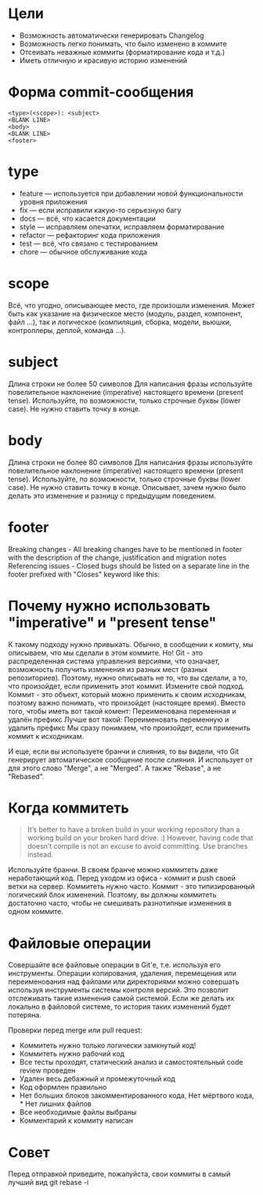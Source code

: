 # Цели

* Возможность автоматически генерировать Changelog
* Возможность легко понимать, что было изменено в коммите
* Отсеивать неважные коммиты (форматирование кода и т.д.)
* Иметь отличную и красивую историю изменений

# Форма commit-сообщения

```
<type>(<scope>): <subject>
<BLANK LINE>
<body>
<BLANK LINE>
<footer>
```

# type

* feature — используется при добавлении новой функциональности уровня приложения
* fix — если исправили какую-то серьезную багу
* docs — всё, что касается документации
* style — исправляем опечатки, исправляем форматирование
* refactor — рефакторинг кода приложения
* test — всё, что связано с тестированием
* chore — обычное обслуживание кода

# scope

Всё, что угодно, описывающее место, где произошли изменения.
Может быть как указание на физическое место (модуль, раздел, компонент, файл ...),
так и логическое (компиляция, сборка, модели, вьюшки, контроллеры, деплой, команда ...).

# subject

Длина строки не более 50 символов
Для написания фразы используйте повелительное наклонение (imperative) настоящего времени (present tense).
Используйте, по возможности, только строчные буквы (lower case).
Не нужно ставить точку в конце.

# body

Длина строки не более 80 символов
Для написания фразы используйте повелительное наклонение (imperative) настоящего времени (present tense).
Используйте, по возможности, только строчные буквы (lower case).
Не нужно ставить точку в конце.
Описывает, зачем нужно было делать это изменение и разницу с предыдущим поведением.

# footer

Breaking changes - All breaking changes have to be mentioned in footer with the description of the change, justification and migration notes
Referencing issues - Closed bugs should be listed on a separate line in the footer prefixed with "Closes" keyword like this:

# Почему нужно использовать "imperative" и "present tense"

К такому подходу нужно привыкать. Обычно, в сообщении к комиту, мы описываем, что мы сделали в этом коммите. Но! Git - это распределенная система управления версиями, что означает, возможность получить изменения из разных мест (разных репозиториев). Поэтому, нужно описывать не то, что вы сделали, а то, что произойдет, если применить этот коммит. Измените свой подход. Коммит - это объект, который можно применить к своим исходникам, поэтому важно понимать, что произойдет (настоящее время).
Вместо того, чтобы иметь вот такой комент:
     Переименована переменная и удалён префикс
Лучше вот такой:
     Переименовать переменную и удалить префикс
Мы сразу понимаем, что произойдет, если применить коммит к исходникам.

И еще, если вы используете бранчи и слияния, то вы видели, что Git генерирует автоматическое сообщение после слияния. И использует от для этого слово "Merge", а не "Merged". А также "Rebase", а не "Rebased".

# Когда коммитеть

> It’s better to have a broken build in your working repository than a working build on your broken hard drive. :)
However, having code that doesn’t compile is not an excuse to avoid committing. Use branches instead.

Используйте бранчи. В своем бранче можно коммитеть даже неработающий код.
Перед уходом из офиса - коммит и push своей ветки на сервер.
Коммитеть нужно часто.
Коммит - это типизированный логический блок изменений.
Поэтому, вы должны коммитеть достаточно часто, чтобы не смешивать разнотипные изменения в одном коммите.

# Файловые операции

Совершайте все файловые операции в Git'е, т.е. используя его инструменты.
Операции копирования, удаления, перемещения или переименования над файлами или директориями можно совершать используя инструменты системы контроля версий. Это позволит отслеживать такие изменения самой системой. Если же делать их локально в файловой системе, то история таких изменений будет потеряна.

Проверки перед merge или pull request:
* Коммитеть нужно только логически замкнутый код!
* Коммитеть нужно рабочий код
* Все тесты проходят, статический анализ и самостоятельный code review проведен
* Удален весь дебажный и промежуточный код
* Код оформлен правильно
* Нет больших блоков закомментированного кода, Нет мёртвого кода, * Нет лишних файлов
* Все необходимые файлы выбраны
* Комментарий к коммиту написан

# Совет

Перед отправкой приведите, пожалуйста, свои коммиты в самый лучший вид
git rebase -i